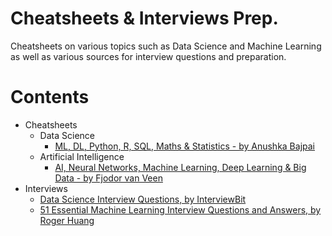 # Cheatsheets & Interviews Prep.

Cheatsheets on various topics such as Data Science and Machine Learning as well as various sources for interview questions and preparation.

Contents
=======================

* Cheatsheets
	* Data Science
		* [ML, DL, Python, R, SQL, Maths & Statistics - by Anushka Bajpai](https://medium.com/@anushkhabajpai/top-data-science-cheat-sheets-ml-dl-python-r-sql-maths-statistics-5239d4568225)
	* Artificial Intelligence
		* [AI, Neural Networks, Machine Learning, Deep Learning & Big Data - by Fjodor van Veen](??????)
* Interviews
	* [Data Science Interview Questions, by InterviewBit](https://www.interviewbit.com/data-science-interview-questions/)
	* [51 Essential Machine Learning Interview Questions and Answers, by Roger Huang](https://www.springboard.com/blog/ai-machine-learning/machine-learning-interview-questions/)